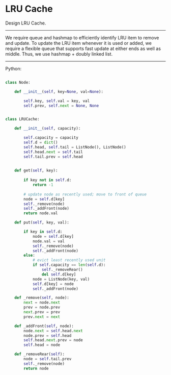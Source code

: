 # LRU Cache

Design LRU Cache.

---

We require queue and hashmap to efficiently identify LRU item to remove and
update. To update the LRU item whenever it is used or added, we require
a flexible queue that supports fast update at either ends as well as middle.
Thus, we use hashmap + doubly linked list.

---

Python:

```python

class Node:

    def __init__(self, key=None, val=None):

        self.key, self.val = key, val
        self.prev, self.next = None, None


class LRUCache:

    def __init__(self, capacity):

        self.capacity = capacity
        self.d = dict()
        self.head, self.tail = ListNode(), ListNode()
        self.head.next = self.tail
        self.tail.prev = self.head

    
    def get(self, key):
        
        if key not in self.d:
            return -1
        
        # update node as recently used; move to front of queue
        node = self.d[key]
        self._remove(node)
        self._addFront(node)
        return node.val

    def put(self, key, val):

        if key in self.d:
            node = self.d[key]
            node.val = val
            self._remove(node)
            self._addFront(node)
        else:
            # evict least recently used unit
            if self.capacity == len(self.d):
                self._removeRear()
                del self.d[key]
            node = ListNode(key, val)
            self.d[key] = node
            self._addFront(node)

    def _remove(self, node):
        next = node.next
        prev = node.prev
        next.prev = prev
        prev.next = next

    def _addFront(self, node):
        node.next = self.head.next
        node.prev = self.head
        self.head.next.prev = node
        self.head = node

    def _removeRear(self):
        node = self.tail.prev
        self._remove(node)
        return node
```
